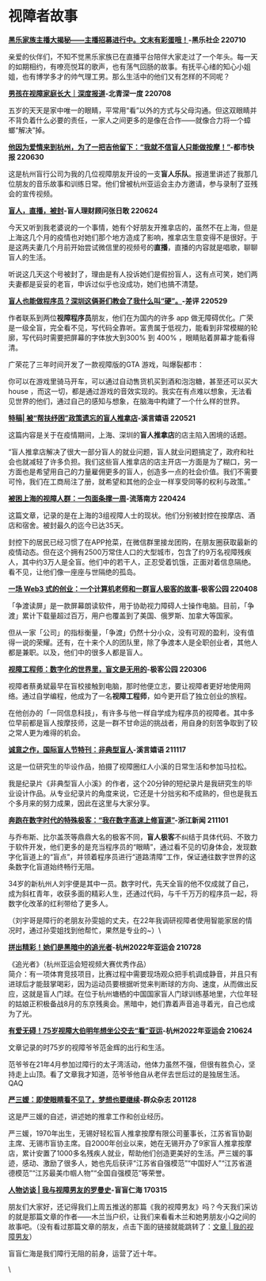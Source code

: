 # 视障者故事

[**黑乐家族主播大揭秘——主播招募进行中。文末有彩蛋哦！**](https://mp.weixin.qq.com/s/BNidRQRnfme2bOTBeuVizw)**-黑乐社企 220710**

亲爱的伙伴们，不知不觉黑乐家族已在直播平台陪伴大家走过了一个年头。每一天的如期相约，有嘹亮悦耳的歌声，也有荡气回肠的故事。有抚平心绪的知心小姐姐，也有博学多才的帅气理工男。那么生活中的他们又有怎样的不同呢？



[**男孩在视障家庭长大｜深度报道**](https://mp.weixin.qq.com/s/oDAzgzecZmd2iKyRkDulsw)**-北青深一度 220708**

五岁的天天是家中唯一的眼睛，平常用“看”以外的方式与父母沟通。但这双眼睛并不背负着什么必要的责任，一家人之间更多的是像在合作——就像合力将一个蟑螂“解决”掉。



[**他因为爱情来到杭州，为了一把吉他留下：“我就不信盲人只能做按摩！”**](https://mp.weixin.qq.com/s/bgLmPveqBkirUn9J3KsomA)**-都市快报 220630**

这是杭州盲行公司为我的几位视障朋友开设的一支**盲人乐队**。报道里讲述了我那几位朋友的音乐故事和训练日常。他们曾被杭州亚运会主办方邀请，参与录制了亚残会的宣传视频。



[**盲人，直播，被封**](https://mp.weixin.qq.com/s/nH30ua\_eAf79shUsHFpLVw)**-盲人理财顾问张日敢 220624**

今天又听到我老婆说的一个事情，她有个好朋友开推拿店的，虽然不在上海，但是上海这几个月的疫情也对她们那个地方造成了影响，推拿店生意变得不是很好。于是这两夫妻几个月前开始尝试微信里的视频号的**直播**，直播的内容就是唱歌，聊聊盲人的生活。

听说这几天这个号被封了，理由是有人投诉她们是假扮盲人，这有点可笑，她们两夫妻都是妥妥的老盲，申诉过似乎也没成功，她们也搞不清楚。



[**盲人也能做程序员？深圳这俩哥们教会了我什么叫“硬”。**](https://mp.weixin.qq.com/s/9H2HrQFOrfVBgkUOztZLOA)**-差评 220529**

作者联系到两位**视障程序员**朋友，他们在为国内的许多 app 做无障碍优化。广荣是一级全盲，完全看不见，写代码全靠听。富贵属于低视力，能看到非常模糊的轮廓，写代码时需要把屏幕的字体放大到300% 到 400% ，眼睛贴着屏幕才能看得清。

广荣花了三年时间开发了一款视障版的GTA 游戏，叫爆裂都市：

你可以在游戏里骑马开车，可以通过自动售货机买到酒和泡泡糖，甚至还可以买大 house ，而这一切，都是通过游戏的音效实现的。我实在有点难以想象，无法看见世界的他们，通过自己的感知与想象，在脑海中构建了一个什么样的世界。



[**特稿| 被“帮扶纾困”政策遗忘的盲人推拿店**](https://mp.weixin.qq.com/s/0Sdus4YKBm-jVv0jXrqE7Q)**-溪言嬉语 220521**

这篇内容是关于在疫情期间，上海、深圳的**盲人推拿店**的店主陷入困境的话题。

“盲人推拿店解决了很大一部分盲人的就业问题，盲人就业问题搞定了，政府和社会也就减轻了许多负担。我们这些盲人推拿店的店主开店一方面是为了糊口，另一方面也是希望用自己的力量雇佣更多的盲人，创造多一点的社会价值。我们不需要可怜，我们在工商局注了册，就希望和其他的企业一样享受同等的权利与政策。”



[**被困上海的视障人群：一包面条撑一周**](https://mp.weixin.qq.com/s/QwemOcWbFtodUcEQ4LgXYQ)**-流落南方 220424**

这篇文章，记录的是在上海的3组视障人士的现状。他们分别被封控在按摩店、酒店和宿舍。被封最久的迄今已达35天。

封控下的居民已经习惯了在APP抢菜，在微信群里接龙团购，在朋友圈获取最新的疫情动态。但在这个拥有2500万常住人口的大型城市，包含了约9万名视障残疾人，其中约3万人是全盲。他们中的若干人，正忍受着饥饿，正面对着信息隔绝。看不见，让他们像一座座与世隔绝的孤岛。



[**一场 Web3 式的创业：一个计算机老师和一群盲人极客的故事**](https://mp.weixin.qq.com/s/K0rwCot8YpvjnrpLYcorkA)**-极客公园 220408**

「争渡读屏」是一款屏幕朗读软件，用于协助视力障碍人士操作电脑。目前，「争渡」累计下载量超过百万，用户也覆盖到了美国、俄罗斯、加拿大等国家。

但从一家「公司」的指标衡量，「争渡」仍然十分小众，没有可观的盈利，没有值得一说的荣耀。还有，在十来个人的团队里，除了争渡本人是全职创业者，其他人都是兼职。以及，他们中的很多人都是盲人。



[**视障工程师：数字化的世界里，盲文是无用的**](https://mp.weixin.qq.com/s/lMPEVOwLDXTryOOOHDHJoA)**-极客公园 220306**

视障者蔡勇斌最早在盲校接触到电脑，那时他便立志，要让视障者更好地使用网络。通过自学编程，他成为了一名**视障工程师**，如今更开启了独立创业的旅程。

在他创办的「一同信息科技」，有许多与他一样自学成为程序员的视障者。其中多位早前都是盲人按摩技师，这是一群不甘命运的挑战者，用自身的刻苦争取到了较之常人更为难得的机会。



[**诚意之作，国际盲人节特刊：非典型盲人**](https://mp.weixin.qq.com/s/OMF0mIcqGI7Vzs3mXW2Vhw)**-溪言嬉语 211117**

这是一位研究生的毕设作品，拍摄了视障圈红人小溪的日常生活和参加马拉松。

我是纪录片《非典型盲人小溪》的作者，这个20分钟的短纪录片是我研究生的毕业设计作品。从专业纪录片的角度来说，它还是十分拙劣和不成熟的，但也是我五个多月来的努力成果，因此在这里与大家分享。



[**奔跑在数字时代的特殊极客：“我在数字高速上修盲道”**](https://zj.zjol.com.cn/news.html?id=1732556)**-浙江新闻 211101**

与乔布斯、比尔盖茨等鼎鼎大名的极客不同，**盲人极客**不纠结于具体代码、不致力于软件开发，他们更多的是充当程序员的“眼睛”，通过看不见的切身体会，发现数字化盲道上的“盲点”，并领着程序员进行“道路清障”工作，保证通往数字世界的这条数字化盲道始终畅行无阻。

34岁的新杭州人刘宇便是其中一员。数字时代，先天全盲的他不仅成就了自己，成为斜杠青年，收获多面的精彩人生，还通过代码，与千千万万的程序员一起，将数字化改革的红利带给了更多人。

（刘宇哥是障行的老朋友孙雯姐的丈夫，在22年我调研视障者使用智能家居的情况时，通过孙雯姐找到他帮忙，果然是专业的\~）\


[**拼出精彩！她们是黑暗中的追光者**](https://mp.weixin.qq.com/s/0rChevzLFJewpNMUBKCETw)**-杭州2022年亚运会 210728**

《追光者》（杭州亚运会短视频大赛优秀作品）\
简介：有一项体育竞技项目，比赛过程中需要现场观众把手机调成静音，并且只有进球后才能鼓掌喝彩，因为运动员要根据听觉来判断球的方向、速度，从而做出反应，这就是盲人门球。在位于杭州塘栖的中国国家盲人门球训练基地里，六位年轻的姑娘正积极备战8月的东京残奥会。黑暗中，她们靠着声音追寻着光，自己也成为了光。



[**有爱无碍！75岁视障大伯明年想坐公交去“看”亚运**](https://mp.weixin.qq.com/s/JZLqlvHTTWvZ955Ct217Bg)**-杭州2022年亚运会 210624**

文章记录的时75岁的视障爷爷范金辉的出行和生活。

范爷爷在21年4月参加过障行的太子湾活动，他体力虽然不强，但很有胜负心，坚持走上山顶。看了文章我才知道，范爷爷他自从老伴去世后过的是独居生活。QAQ



[**严三媛：即使眼睛看不见了，梦想也要继续**](https://mp.weixin.qq.com/s/3iSZTDCccLqmJXE5tu6vTQ)**-群众杂志 201128**

这是严三媛的自述，讲述她的推拿工作和创业经历。

严三媛，1970年出生，无锡好轻松盲人推拿按摩有限公司董事长，江苏省盲协副主席、无锡市盲协主席。自2000年创业以来，她在无锡开办了9家盲人推拿按摩店，累计安置了1000多名残疾人就业，帮助他们创造更美好的生活。严三媛的事迹，感动、激励了很多人，她也先后获评“江苏省自强模范”“中国好人”“江苏省道德模范”“江苏最美巾帼人物”“全国自强模范”等荣誉。



[**人物访谈 | 我与视障男友的罗曼史**](https://mp.weixin.qq.com/s/9Hiw6a26pjRCL6fnzeYBEw)**-盲盲仁海 170315**

朋友们大家好，还记得我们上周五推送的那篇《我的视障男友》吗？今天我们采访的就是那篇文章的作者——木兰当户织，让我们来看看木兰和她男朋友小Q之间的故事吧。（没有看过那篇文章的朋友，点击下面的链接就能跳转了：[文章 | 我的视障男友](http://mp.weixin.qq.com/s?\_\_biz=MzIzNzY0NjU2MQ==\&mid=2247484398\&idx=1\&sn=c95066046aec5288aa5f5da97083340d\&chksm=e8c42460dfb3ad76da662f97dd708ec8d11e889785b9aa2a7b72091c47f2249cd26e2c21c72b\&scene=21#wechat\_redirect)）

盲盲仁海是我们障行无阻的前身，运营了近十年。

\
